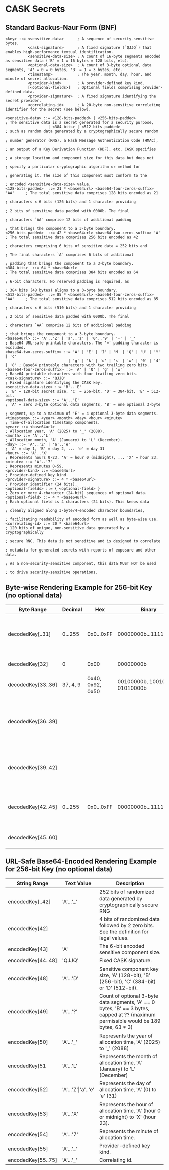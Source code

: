 # CASK Secrets
## Standard Backus-Naur Form (BNF)
```
<key> ::= <sensitive-data>      ; A sequence of security-sensitive bytes.
          <cask-signature>      ; A fixed signature (`QJJQ`) that enables high-performance textual identification.
          <sensitive-data-size> ; A count of 16-byte segments encoded as sensitive data ('B' = 1 x 16 bytes = 128 bits, etc).
          <optional-data-size>  ; A count of 3-byte optional data segments, 'A' = 0 = 0 bytes, 'B' = 1 = 3 bytes, etc.
          <timestamp>           ; The year, month, day, hour, and minute of secret allocation.
          <provider-kind>       ; A provider-defined key kind.
          [<optional-fields>]   ; Optional fields comprising provider-defined data.
          <provider-signature>  ; A fixed signature identifying the secret provider.
          <correlating-id>      ; A 20-byte non-sensitive correlating identifier for the secret (see below).

<sensitive-data> ::= <128-bits-padded> | <256-bits-padded>                  ; The sensitive data is a secret generated for a security purpose,
                   | <384-bits> | <512-bits-padded>                         ; such as random data generated by a cryptographically secure random
                                                                            ; number generator (RNG), a Hash Message Authentication Code (HMAC),
                                                                            ; an output of a Key Derivation Function (KDF), etc. CASK specifies
                                                                            ; a storage location and component size for this data but does not
                                                                            ; specify a particular cryptographic algorithm or method for
                                                                            ; generating it. The size of this component must conform to the
                                                                            ; encoded <sensitive-data-size> value.
<128-bits-padded>  ::= 21 * <base64url> <base64-four-zeros-suffix> 'AA'     ; The total sensitive data comprises 128 bits encoded as 21
                                                                            ; characters x 6 bits (126 bits) and 1 character providing
                                                                            ; 2 bits of sensitive data padded with 0000b. The final
                                                                            ; characters `AA` comprise 12 bits of additional padding
                                                                            ; that brings the component to a 3-byte boundary.
<256-bits-padded>  ::= 42 * <base64url> <base64-two-zeros-suffix> 'A'       ; The total sensitive data comprises 256 bits encoded as 42
                                                                            ; characters comprising 6 bits of sensitive data = 252 bits and
                                                                            ; The final characters `A` comprises 6 bits of additional
                                                                            ; padding that brings the component to a 3-byte boundary.
<384-bits>  ::= 64 * <base64url>                                            ; The total sensitive data comprises 384 bits encoded as 64
                                                                            ; 6-bit characters. No reserved padding is required, as
                                                                            ; 384 bits (48 bytes) aligns to a 3-byte boundary.
<512-bits-padded>  ::= 85 * <base64url> <base64-four-zeros-suffix> 'AA'     ; The total sensitive data comprises 512 bits encoded as 85
                                                                            ; characters x 6 bits (510 bits) and 1 character providing
                                                                            ; 2 bits of sensitive data padded with 0000b. The final 
                                                                            ; characters `AA` comprise 12 bits of additional padding
                                                                            ; that brings the component to a 3-byte boundary.
<base64url> ::= 'A'..'Z' | 'a'..'z' | '0'..'9' | '-' | '_'                  ; Base64 URL-safe printable characters. The '=' padding character is excluded.
<base64-two-zeros-suffix> ::= 'A' | 'E' | 'I' | 'M' | 'Q' | 'U' | 'Y' | 'c' 
                            | 'g' | 'k' | 'o' | 's' | 'w' | '0' | '4' | '8' ; Base64 printable characters with two trailing zero bits.
<base64-four-zeros-suffix> ::= 'A' | 'Q' | 'g' | 'w'                        ; Base64 printable characters with four trailing zero bits.
<cask-signature> ::= 'QJJQ'                                                 ; Fixed signature identifying the CASK key.
<sensitive-data-size> ::= 'B'..'E'                                          ; 'B' = 128-bit secret size, 'C' = 256-bit, 'D' = 384-bit, 'E' = 512-bit.
<optional-data-size> ::= 'A'..'E'                                           ; 'A' = zero 3-byte optional data segments, 'B' = one optional 3-byte
                                                                            ; segment, up to a maximum of 'E' = 4 optional 3-byte data segments.
<timestamp> ::= <year> <month> <day> <hour> <minute>                        ; Time-of-allocation timestamp components.
<year> ::= <base64url>                                                      ; Allocation year, 'A' (2025) to '_' (2088).
<month> ::= 'A'..'L'                                                        ; Allocation month, 'A' (January) to 'L' (December).
<day> ::= 'A'..'Z' | 'a'..'e'                                               ; 'A' = day 1, 'B' = day 2, ... 'e' = day 31
<hour> ::= 'A'..'X'                                                         ; Represents hours 0-23. 'A' = hour 0 (midnight), ... 'X' = hour 23.
<minute> ::= 'A'..'7'                                                       ; Represents minutes 0-59.
<provider-kind> ::= <base64url>                                             ; Provider-defined key kind.
<provider-signature> ::= 4 * <base64url>                                    ; Provider identifier (24 bits).
<optional-fields> ::= { <optional-field> }                                  ; Zero or more 4-character (24-bit) sequences of optional data.
<optional-field> ::= 4 * <base64url>                                        ; Each optional field is 4 characters (24 bits). This keeps data
                                                                            ; cleanly aligned along 3-byte/4-encoded character boundaries,
                                                                            ; facilitating readability of encoded form as well as byte-wise use.
<correlating-id> ::= 20 * <base64url>                                       ; 120 bits of unique, non-sensitive data generated by a cryptographically
                                                                            ; secure RNG. This data is not sensitive and is designed to correlate 
                                                                            ; metadata for generated secrets with reports of exposure and other data.
                                                                            ; As a non-security-sensitive component, this data MUST NOT be used
                                                                            ; to drive security-sensitive operations.
```

## Byte-wise Rendering Example for 256-bit Key (no optional data)
|Byte Range|Decimal|Hex|Binary|Description|
|-|-|-|-|-|
|decodedKey[..31]|0...255|0x0...0xFF|00000000b...11111111b|256 bits of sensitive data produced by a cryptographically secure RNG, an HMAC, etc.|
|decodedKey[32]|0|0x00|00000000b| 8 bits of reserved padding.
|decodedKey[33..36]| 37, 4, 9  |0x40, 0x92, 0x50| 00100000b, 10010010b, 01010000b | Decoded 'QJJQ' signature.
|decodedKey[36..39]||||Sensitive data size, optional-data-size, timestamp year and month encoded in 4 six-bit segments.
|decodedKey[39..42]||||Timestamp day, hour, minutes and provider kind data encoded in 4 six-bit segments.
|decodedKey[42..45]|0...255|0x0...0xFF|00000000b...11111111b| Provider signature, e.g. , '0x4c', '0x44', '0x93' (base64-encoded as 'TEST')
|decodedKey[45..60]||||16 byte non-sensitive, unique correlating id.

## URL-Safe Base64-Encoded Rendering Example for 256-bit Key (no optional data)
|String Range|Text Value|Description|
|-|-|-|
|encodedKey[..42] | 'A'...'_' | 252 bits of randomized data generated by cryptographically secure RNG
|encodedKey[42] | <base64-two-zeros-suffix> | 4 bits of randomized data followed by 2 zero bits. See the <base64-two-zeros-suffix> definition for legal values.
|encodedKey[43] | 'A' | The 6-bit encoded sensitive component size.
|encodedKey[44..48]|'QJJQ'| Fixed CASK signature.
|encodedKey[48]|'A'...'D'| Sensitive component key size, 'A' (128-bit), 'B' (256-bit), 'C' (384-bit) or 'D' (512-bit).
|encodedKey[49]|'A'...'?'| Count of optional 3-byte data segments, 'A' == 0 bytes, 'B' == 3 bytes, capped at ?? (maximum permissible would be 189 bytes, 63 * 3)
|encodedKey[50]|'A'...'_'|Represents the year of allocation time, 'A' (2025) to '_' (2088)|
|encodedKey[51|'A'...'L'|Represents the month of allocation time, 'A' (January) to 'L' (December)|
|encodedKey[52]|'A'...'Z'\|'a'..'e'|Represents the day of allocation time, 'A' (0) to 'e' (31)|
|encodedKey[53]|'A'...'X'|Represents the hour of allocation time, 'A' (hour 0 or midnight) to 'X' (hour 23).
|encodedKey[54]|'A'...'7'| Represents the minute of allocation time.
|encodedKey[55]|'A'...'_'| Provider-defined key kind.
|encodedKey[55..75]|'A'...'_'| Correlating id.
```
